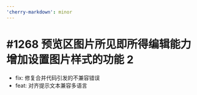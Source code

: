 ```yaml
---
'cherry-markdown': minor
---
```


# #1268 预览区图片所见即所得编辑能力增加设置图片样式的功能 2

- fix: 修复合并代码引发的不兼容错误
- feat: 对齐提示文本兼容多语言 

